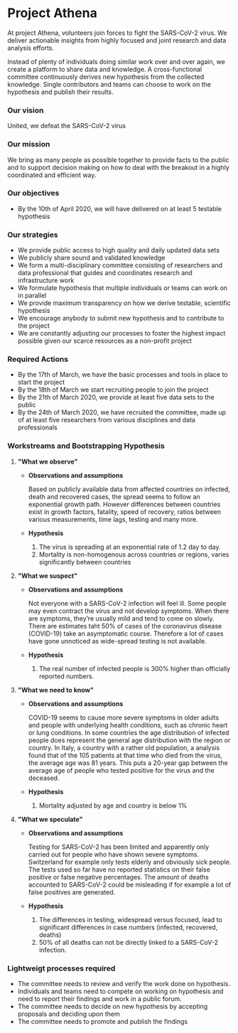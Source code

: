 # Project Athena

At project Athena, volunteers join forces to fight the SARS-CoV-2 virus. We deliver actionable insights from highly focused and joint research and data analysis efforts. 

Instead of plenty of individuals doing similar work over and over again, we create a platform to share data and knowledge. A cross-functional committee continuously derives new hypothesis from the collected knowledge. Single contributors and teams can choose to work on the hypothesis and publish their results. 

### Our vision

United, we defeat the SARS-CoV-2 virus

### Our mission

We bring as many people as possible together to provide facts to the public and to support decision making on how to deal with the breakout in a highly coordinated and efficient way.

### Our objectives

- By the 10th of April 2020, we will have delivered on at least 5 testable hypothesis

### Our strategies

- We provide public access to high quality and daily updated data sets
- We publicly share sound and validated knowledge 
- We form a multi-disciplinary committee consisting of researchers and data professional that guides and coordinates research and infrastructure work
- We formulate hypothesis that multiple individuals or teams can work on in parallel
- We provide maximum transparency on how we derive testable, scientific hypothesis
- We encourage anybody to submit new hypothesis and to contribute to the project
- We are constantly adjusting our processes to foster the highest impact possible given our scarce resources as a non-profit project

### Required Actions

- By the 17th of March, we have the basic processes and tools in place to start the project
- By the 18th of March we start recruiting people to join the project
- By the 21th of March 2020, we provide at least five data sets to the public
- By the 24th of March 2020, we have recruited the committee, made up of at least five researchers from various disciplines and data professionals


### Workstreams and Bootstrapping Hypothesis

1. **"What we observe"**
    * **Observations and assumptions** 
    
        Based on publicly available data from affected countries on infected, death and recovered cases, the spread seems to follow an exponential growth path. 
        However differences between countries exist in growth factors, fatality, speed of recovery, ratios between various measurements, time lags, testing and many more. 
        
    * **Hypothesis**
    
        1. The virus is spreading at an exponential rate of 1.2 day to day.
        2. Mortality is non-homogenous across countries or regions, varies significantly between countries
  

2. **"What we suspect"**
    * **Observations and assumptions**
        
        Not everyone with a SARS-CoV-2 infection will feel ill. Some people may even contract the virus and not develop symptoms. When there are symptoms, they’re usually mild and tend to come on slowly. There are estimates taht 50% of cases of the coronavirus disease (COVID-19) take an asymptomatic course. Therefore a lot of cases have gone unnoticed as wide-spread testing is not available.
        
    * **Hypothesis**
    
        1. The real number of infected people is 300% higher than officially reported numbers.
        

3. **"What we need to know"**
    * **Observations and assumptions**
    
        COVID-19 seems to cause more severe symptoms in older adults and people with underlying health conditions, such as chronic heart or lung conditions. In some countries the age distribution of infected people does represent the general age distribution with the region or country.
        In Italy, a country with a rather old population, a analysis found that of the 105 patients at that time who died from the virus, the average age was 81 years. This puts a 20-year gap between the average age of people who tested positive for the virus and the deceased.

    * **Hypothesis**
    
        1. Mortality adjusted by age and country is below 1%
        
4. **"What we speculate"**
    * **Observations and assumptions**
        
        Testing for SARS-CoV-2 has been limited and apparently only carried out for people who have shown severe symptoms. Switzerland for example only tests elderly and obviously sick people. The tests used so far have no reported statistics on their false positive or false negative percentages. The amount of deaths accounted to SARS-CoV-2 could be misleading if for example a lot of false positives are generated.
        
    * **Hypothesis**
    
        1. The differences in testing, widespread versus focused, lead to significant differences in case numbers (infected, recovered, deaths)
        2. 50% of all deaths can not be directly linked to a SARS-CoV-2 infection.
            

### Lightweigt processes required

- The committee needs to review and verify the work done on hypothesis. 
- Individuals and teams need to compete on working on hypothesis and need to report their findings and work in a public forum.
- The committee needs to decide on new hypothesis by accepting proposals and deciding upon them
- The committee needs to promote and publish the findings
